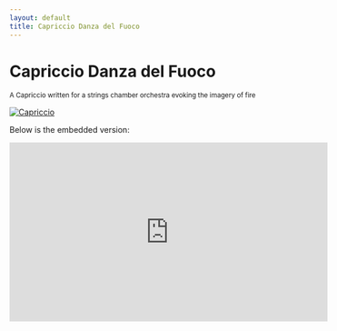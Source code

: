 ```yaml
---
layout: default
title: Capriccio Danza del Fuoco
---
```


# Capriccio Danza del Fuoco

<small>A Capriccio written for a strings chamber orchestra evoking the imagery of fire</small>

[![Capriccio](https://img.youtube.com/vi/Vv0VRcl2cjo/0.jpg)](https://www.youtube.com/watch?v=Vv0VRcl2cjo)

Below is the embedded version:

<iframe width="560" height="315" src="https://www.youtube.com/embed/Vv0VRcl2cjo" frameborder="0" allow="accelerometer; autoplay; clipboard-write; encrypted-media; gyroscope; picture-in-picture" allowfullscreen></iframe>
